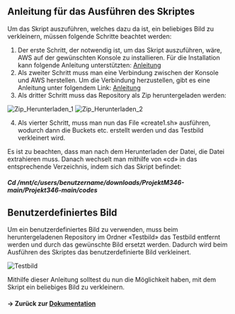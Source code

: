 ## Anleitung für das Ausführen des Skriptes


Um das Skript auszuführen, welches dazu da ist, ein beliebiges Bild zu verkleinern, müssen folgende Schritte beachtet werden:
1.	 Der erste Schritt, der notwendig ist, um das Skript auszuführen, wäre, AWS auf der gewünschten Konsole zu installieren. 
Für die Installation kann folgende Anleitung unterstützten: [Anleitung](https://gbssg.gitlab.io/m346/lab-awscli/)
2.	 Als zweiter Schritt muss man eine Verbindung zwischen der Konsole und AWS herstellen. Um die Verbindung herzustellen, gibt
es eine Anleitung unter folgendem Link: [Anleitung](https://gbssg.gitlab.io/m346/lab-awscli/)
3.	Als dritter Schritt muss das Repository als Zip heruntergeladen werden:

![Zip_Herunterladen_1]( https://github.com/markokokoko/Projekt-Modul-346/blob/main/Bilder/Zip_Herunterladen_1.png)
![Zip_Herunterladen_2]( https://github.com/markokokoko/Projekt-Modul-346/blob/main/Bilder/Zip_herunterladen_2.png)

4. 	Als vierter Schritt, muss man nun das File «create1.sh» ausführen, wodurch dann die Buckets etc. erstellt werden und das Testbild verkleinert wird. 

Es ist zu beachten, dass man nach dem Herunterladen der Datei, die Datei extrahieren muss. Danach wechselt man mithilfe von «cd» in das entsprechende Verzeichnis, indem sich das Skript befindet:
##### Cd /mnt/c/users/benutzername/downloads/ProjektM346-main/Projekt346-main/codes


## Benutzerdefiniertes Bild

Um ein benutzerdefiniertes Bild zu verwenden, muss beim heruntergeladenen Repository im Ordner «Testbild» das Testbild entfernt werden und durch das gewünschte Bild ersetzt werden. Dadurch wird beim Ausführen des Skriptes das benutzerdefinierte Bild verkleinert.

![Testbild]( https://github.com/markokokoko/Projekt-Modul-346/blob/main/Bilder/Benutzerdefiniert.png)

Mithilfe dieser Anleitung solltest du nun die Möglichkeit haben, mit dem Skript ein beliebiges Bild zu verkleinern. 


#### -> Zurück zur [Dokumentation](https://github.com/markokokoko/ProjektM346/blob/main/Dokumentation/Hauptdokumentation.md)
